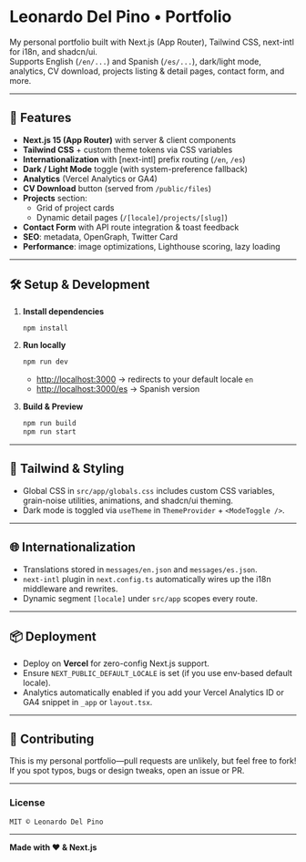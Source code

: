 # Leonardo Del Pino • Portfolio

My personal portfolio built with Next.js (App Router), Tailwind CSS, next-intl for i18n, and shadcn/ui.  
Supports English (`/en/...`) and Spanish (`/es/...`), dark/light mode, analytics, CV download, projects listing & detail pages, contact form, and more.

---

## 🚀 Features

- **Next.js 15 (App Router)** with server & client components
- **Tailwind CSS** + custom theme tokens via CSS variables
- **Internationalization** with [next-intl] prefix routing (`/en`, `/es`)
- **Dark / Light Mode** toggle (with system-preference fallback)
- **Analytics** (Vercel Analytics or GA4)
- **CV Download** button (served from `/public/files`)
- **Projects** section:
  - Grid of project cards
  - Dynamic detail pages (`/[locale]/projects/[slug]`)
- **Contact Form** with API route integration & toast feedback
- **SEO**: metadata, OpenGraph, Twitter Card
- **Performance**: image optimizations, Lighthouse scoring, lazy loading

---

## 🛠 Setup & Development

1. **Install dependencies**

   ```bash
   npm install
   ```

2. **Run locally**

   ```bash
   npm run dev
   ```

   - [http://localhost:3000](http://localhost:3000) → redirects to your default locale `en`
   - [http://localhost:3000/es](http://localhost:3000/es) → Spanish version

3. **Build & Preview**

   ```bash
   npm run build
   npm run start
   ```

---

## 📐 Tailwind & Styling

- Global CSS in `src/app/globals.css` includes custom CSS variables, grain-noise utilities, animations, and shadcn/ui theming.
- Dark mode is toggled via `useTheme` in `ThemeProvider` + `<ModeToggle />`.

---

## 🌐 Internationalization

- Translations stored in `messages/en.json` and `messages/es.json`.
- `next-intl` plugin in `next.config.ts` automatically wires up the i18n middleware and rewrites.
- Dynamic segment `[locale]` under `src/app` scopes every route.

---

## 📦 Deployment

- Deploy on **Vercel** for zero-config Next.js support.
- Ensure `NEXT_PUBLIC_DEFAULT_LOCALE` is set (if you use env-based default locale).
- Analytics automatically enabled if you add your Vercel Analytics ID or GA4 snippet in `_app` or `layout.tsx`.

---

## 🤝 Contributing

This is my personal portfolio—pull requests are unlikely, but feel free to fork! If you spot typos, bugs or design tweaks, open an issue or PR.

---

### License

```text
MIT © Leonardo Del Pino
```

---

**Made with ❤️ & Next.js**
